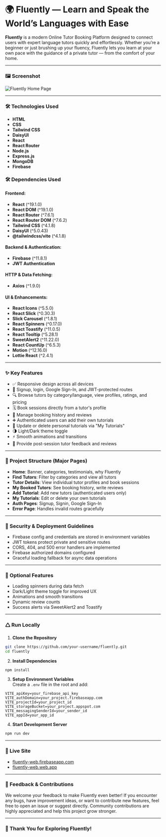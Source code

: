 
# 🌍 Fluently — Learn and Speak the World’s Languages with Ease

**Fluently** is a modern Online Tutor Booking Platform designed to connect users with expert language tutors quickly and effortlessly. Whether you’re a beginner or just brushing up your fluency, Fluently lets you learn at your own pace with the guidance of a private tutor — from the comfort of your home.

---

### 🖼️ Screenshot

![Fluently Home Page](https://iili.io/FYGyOQf.png)

---



### 🛠️ Technologies Used

- **HTML**  
- **CSS**  
- **Tailwind CSS**  
- **DaisyUI**  
- **React**  
- **React Router**  
- **Node.js**  
- **Express.js**  
- **MongoDB**  
- **Firebase**

### 🛠️ Dependencies Used

#### Frontend:

* **React** (^19.1.0)  
* **React DOM** (^19.1.0)  
* **React Router** (^7.6.1)  
* **React Router DOM** (^7.6.2)  
* **Tailwind CSS** (^4.1.8)  
* **DaisyUI** (^5.0.43)  
* **@tailwindcss/vite** (^4.1.8)  

#### Backend & Authentication:

* **Firebase** (^11.8.1)  
* **JWT Authentication**  

#### HTTP & Data Fetching:

* **Axios** (^1.9.0)  

#### UI & Enhancements:

* **React Icons** (^5.5.0)  
* **React Slick** (^0.30.3)  
* **Slick Carousel** (^1.8.1)  
* **React Spinners** (^0.17.0)  
* **React Toastify** (^11.0.5)  
* **React Tooltip** (^5.28.1)  
* **SweetAlert2** (^11.22.0)  
* **React CountUp** (^6.5.3)  
* **Motion** (^12.16.0)  
* **Lottie React** (^2.4.1)  

---

### ✨ Key Features

* ✅ Responsive design across all devices  
* 🔐 Signup, login, Google Sign-In, and JWT-protected routes  
* 🔍 Browse tutors by category/language, view profiles, ratings, and pricing  
* 🗓️ Book sessions directly from a tutor's profile  
* 📁 Manage booking history and reviews  
* ➕ Authenticated users can add their own tutorials  
* 📝 Update or delete personal tutorials via "My Tutorials"  
* 🌗 Light/Dark theme toggle  
* ⚡ Smooth animations and transitions  
* 🌟 Provide post-session tutor feedback and reviews  

---

### 📁 Project Structure (Major Pages)

* **Home**: Banner, categories, testimonials, why Fluently  
* **Find Tutors**: Filter by categories and view all tutors  
* **Tutor Details**: View individual tutor profiles and book sessions  
* **My Booked Tutors**: See booking history, write reviews  
* **Add Tutorial**: Add new tutors (authenticated users only)  
* **My Tutorials**: Edit or delete your own tutorials  
* **Auth Pages**: Signup, Signin, Google Sign-In  
* **Error Page**: Handles invalid routes gracefully  

---

### 🔐 Security & Deployment Guidelines

* Firebase config and credentials are stored in environment variables  
* JWT tokens protect private and sensitive routes  
* CORS, 404, and 500 error handlers are implemented  
* Firebase authorized domains configured  
* Graceful loading fallback for async data operations  

---

### 🌟 Optional Features

* Loading spinners during data fetch  
* Dark/Light theme toggle for improved UX  
* Animations and smooth transitions  
* Dynamic review counts  
* Success alerts via SweetAlert2 and Toastify  

---

### 🛆 Run Locally

1. **Clone the Repository**

```bash
git clone https://github.com/your-username/fluently.git
cd fluently
```

2. **Install Dependencies**

```bash
npm install
```

3. **Setup Environment Variables**  
Create a `.env` file in the root and add:

```env
VITE_apiKey=your_firebase_api_key
VITE_authDomain=your_project.firebaseapp.com
VITE_projectId=your_project_id
VITE_storageBucket=your_project.appspot.com
VITE_messagingSenderId=your_sender_id
VITE_appId=your_app_id
```

4. **Start Development Server**

```bash
npm run dev
```

---
### 🔗 Live Site

* [fluently-web.firebaseapp.com](https://fluently-web.firebaseapp.com)
* [fluently-web.web.app](https://fluently-web.web.app)

---

### 💬 Feedback & Contributions

We welcome your feedback to make Fluently even better! If you encounter any bugs, have improvement ideas, or want to contribute new features, feel free to open an issue or suggest directly. Community contributions are highly appreciated and help this project grow stronger.

---

### 🙏 Thank You for Exploring Fluently!
